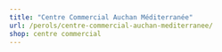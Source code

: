 ```yaml
---
title: "Centre Commercial Auchan Méditerranée"
url: /perols/centre-commercial-auchan-mediterranee/
shop: centre commercial
---
```

